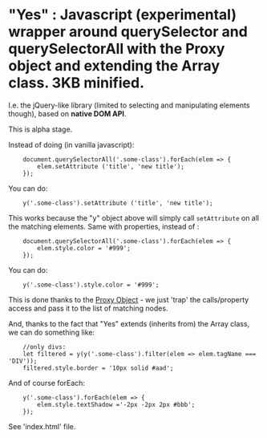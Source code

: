 # "Yes" : Javascript (experimental) wrapper around querySelector and querySelectorAll with the Proxy object and extending the Array class. 3KB minified.

I.e. the jQuery-like library (limited to selecting and manipulating elements though), based on **native DOM API**.

This is alpha stage.

Instead of doing (in vanilla javascript):

```
    document.querySelectorAll('.some-class').forEach(elem => {
        elem.setAttribute ('title', 'new title');
    });   
```

You can do:

```
    y('.some-class').setAttribute ('title', 'new title');
```

This works because the "y" object above will simply call `setAttribute` on all the matching elements. Same with properties, instead of :

```
    document.querySelectorAll('.some-class').forEach(elem => {
        elem.style.color = '#999';
    });  
```

You can do:

```
    y('.some-class').style.color = '#999';
```

This is done thanks to the [Proxy Object](https://developer.mozilla.org/en-US/docs/Web/JavaScript/Reference/Global_Objects/Proxy)  - we just 'trap' the calls/property access and pass it to the list of matching nodes.

And, thanks to the fact that "Yes" extends (inherits from) the Array class, we can do something like:

```
    //only divs:
    let filtered = y(y('.some-class').filter(elem => elem.tagName === 'DIV'));
    filtered.style.border = '10px solid #aad';
```
And of course forEach:

```
    y('.some-class').forEach(elem => {
        elem.style.textShadow ='-2px -2px 2px #bbb';
    });
```                    

See 'index.html' file.
